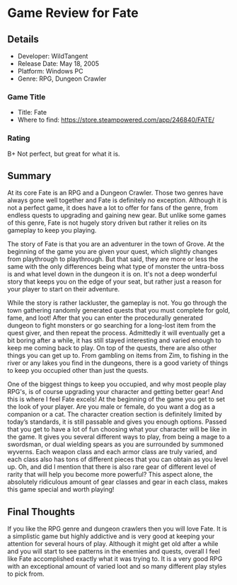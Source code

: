 # Game Review for Fate

## Details

* Developer: WildTangent
* Release Date: May 18, 2005
* Platform: Windows PC
* Genre: RPG, Dungeon Crawler

### Game Title
* Title: Fate
* Where to find: https://store.steampowered.com/app/246840/FATE/

### Rating
B+ Not perfect, but great for what it is.

## Summary

At its core Fate is an RPG and a Dungeon Crawler. Those two genres have always gone well together and Fate is definitely no exception. Although it is not a perfect game, it does have a lot to offer for fans of the genre, from endless quests to upgrading and gaining new gear. But unlike some games of this genre, Fate is not hugely story driven but rather it relies on its gameplay to keep you playing.

The story of Fate is that you are an adventurer in the town of Grove. At the beginning of the game you are given your quest, which slightly changes from playthrough to playthrough. But that said, they are more or less the same with the only differences being what type of monster the untra-boss is and what level down in the dungeon it is on. It's not a deep wonderful story that keeps you on the edge of your seat, but rather just a reason for your player to start on their adventure.

While the story is rather lackluster, the gameplay is not. You go through the town gathering randomly generated quests that you must complete for gold, fame, and loot! After that you can enter the procedurally generated dungeon to fight monsters or go searching for a long-lost item from the quest giver, and then repeat the process. Admittedly it will eventually get a bit boring after a while, it has still stayed interesting and varied enough to keep me coming back to play. On top of the quests, there are also other things you can get up to. From gambling on items from Zim, to fishing in the river or any lakes you find in the dungeons, there is a good variety of things to keep you occupied other than just the quests.

One of the biggest things to keep you occupied, and why most people play RPG's, is of course upgrading your character and getting better gear! And this is where I feel Fate excels! At the beginning of the game you get to set the look of your player. Are you male or female, do you want a dog as a companion or a cat. The character creation section is definitely limited by today’s standards, it is still passable and gives you enough options. Passed that you get to have a lot of fun choosing what your character will be like in the game. It gives you several different ways to play, from being a mage to a swordsman, or dual wielding spears as you are surrounded by summoned wyverns. Each weapon class and each armor class are truly varied, and each class also has tons of different pieces that you can obtain as you level up. Oh, and did I mention that there is also rare gear of different level of rarity that will help you become more powerful? This aspect alone, the absolutely ridiculous amount of gear classes and gear in each class, makes this game special and worth playing!



## Final Thoughts

If you like the RPG genre and dungeon crawlers then you will love Fate. It is a simplistic game but highly addictive and is very good at keeping your attention for several hours of play. Although it might get old after a while and you will start to see patterns in the enemies and quests, overall I feel like Fate accomplished exactly what it was trying to. It is a very good RPG with an exceptional amount of varied loot and so many different play styles to pick from. 
